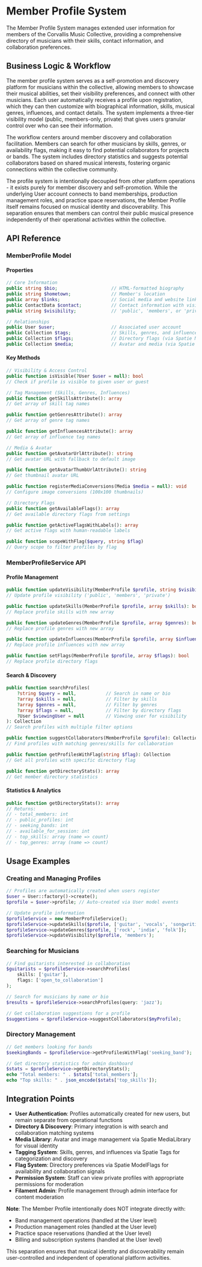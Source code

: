# Member Profile System

The Member Profile System manages extended user information for members of the Corvallis Music Collective, providing a comprehensive directory of musicians with their skills, contact information, and collaboration preferences.

## Business Logic & Workflow

The member profile system serves as a self-promotion and discovery platform for musicians within the collective, allowing members to showcase their musical abilities, set their visibility preferences, and connect with other musicians. Each user automatically receives a profile upon registration, which they can then customize with biographical information, skills, musical genres, influences, and contact details. The system implements a three-tier visibility model (public, members-only, private) that gives users granular control over who can see their information.

The workflow centers around member discovery and collaboration facilitation. Members can search for other musicians by skills, genres, or availability flags, making it easy to find potential collaborators for projects or bands. The system includes directory statistics and suggests potential collaborators based on shared musical interests, fostering organic connections within the collective community.

The profile system is intentionally decoupled from other platform operations - it exists purely for member discovery and self-promotion. While the underlying User account connects to band memberships, production management roles, and practice space reservations, the Member Profile itself remains focused on musical identity and discoverability. This separation ensures that members can control their public musical presence independently of their operational activities within the collective.

## API Reference

### MemberProfile Model

#### Properties
```php
// Core Information
public string $bio;                    // HTML-formatted biography
public string $hometown;               // Member's location
public array $links;                   // Social media and website links
public ContactData $contact;           // Contact information with visibility settings
public string $visibility;             // 'public', 'members', or 'private'

// Relationships
public User $user;                     // Associated user account
public Collection $tags;               // Skills, genres, and influences (via Spatie Tags)
public Collection $flags;              // Directory flags (via Spatie ModelFlags)
public Collection $media;              // Avatar and media (via Spatie MediaLibrary)
```

#### Key Methods
```php
// Visibility & Access Control
public function isVisible(?User $user = null): bool
// Check if profile is visible to given user or guest

// Tag Management (Skills, Genres, Influences)
public function getSkillsAttribute(): array
// Get array of skill tag names

public function getGenresAttribute(): array  
// Get array of genre tag names

public function getInfluencesAttribute(): array
// Get array of influence tag names

// Media & Avatar
public function getAvatarUrlAttribute(): string
// Get avatar URL with fallback to default image

public function getAvatarThumbUrlAttribute(): string
// Get thumbnail avatar URL

public function registerMediaConversions(Media $media = null): void
// Configure image conversions (100x100 thumbnails)

// Directory Flags
public function getAvailableFlags(): array
// Get available directory flags from settings

public function getActiveFlagsWithLabels(): array
// Get active flags with human-readable labels

public function scopeWithFlag($query, string $flag)
// Query scope to filter profiles by flag
```

### MemberProfileService API

#### Profile Management
```php
public function updateVisibility(MemberProfile $profile, string $visibility): bool
// Update profile visibility ('public', 'members', 'private')

public function updateSkills(MemberProfile $profile, array $skills): bool
// Replace profile skills with new array

public function updateGenres(MemberProfile $profile, array $genres): bool
// Replace profile genres with new array

public function updateInfluences(MemberProfile $profile, array $influences): bool
// Replace profile influences with new array

public function setFlags(MemberProfile $profile, array $flags): bool
// Replace profile directory flags
```

#### Search & Discovery
```php
public function searchProfiles(
    ?string $query = null,           // Search in name or bio
    ?array $skills = null,           // Filter by skills
    ?array $genres = null,           // Filter by genres  
    ?array $flags = null,            // Filter by directory flags
    ?User $viewingUser = null        // Viewing user for visibility
): Collection
// Search profiles with multiple filter options

public function suggestCollaborators(MemberProfile $profile): Collection
// Find profiles with matching genres/skills for collaboration

public function getProfilesWithFlag(string $flag): Collection
// Get all profiles with specific directory flag

public function getDirectoryStats(): array
// Get member directory statistics
```

#### Statistics & Analytics
```php
public function getDirectoryStats(): array
// Returns:
// - total_members: int
// - public_profiles: int  
// - seeking_bands: int
// - available_for_session: int
// - top_skills: array (name => count)
// - top_genres: array (name => count)
```

## Usage Examples

### Creating and Managing Profiles
```php
// Profiles are automatically created when users register
$user = User::factory()->create();
$profile = $user->profile; // Auto-created via User model events

// Update profile information
$profileService = new MemberProfileService();
$profileService->updateSkills($profile, ['guitar', 'vocals', 'songwriting']);
$profileService->updateGenres($profile, ['rock', 'indie', 'folk']);
$profileService->updateVisibility($profile, 'members');
```

### Searching for Musicians
```php
// Find guitarists interested in collaboration
$guitarists = $profileService->searchProfiles(
    skills: ['guitar'],
    flags: ['open_to_collaboration']
);

// Search for musicians by name or bio
$results = $profileService->searchProfiles(query: 'jazz');

// Get collaboration suggestions for a profile
$suggestions = $profileService->suggestCollaborators($myProfile);
```

### Directory Management
```php
// Get members looking for bands
$seekingBands = $profileService->getProfilesWithFlag('seeking_band');

// Get directory statistics for admin dashboard
$stats = $profileService->getDirectoryStats();
echo "Total members: " . $stats['total_members'];
echo "Top skills: " . json_encode($stats['top_skills']);
```

## Integration Points

- **User Authentication**: Profiles automatically created for new users, but remain separate from operational functions
- **Directory & Discovery**: Primary integration is with search and collaboration matching systems
- **Media Library**: Avatar and image management via Spatie MediaLibrary for visual identity
- **Tagging System**: Skills, genres, and influences via Spatie Tags for categorization and discovery
- **Flag System**: Directory preferences via Spatie ModelFlags for availability and collaboration signals
- **Permission System**: Staff can view private profiles with appropriate permissions for moderation
- **Filament Admin**: Profile management through admin interface for content moderation

**Note**: The Member Profile intentionally does NOT integrate directly with:
- Band management operations (handled at the User level)
- Production management roles (handled at the User level) 
- Practice space reservations (handled at the User level)
- Billing and subscription systems (handled at the User level)

This separation ensures that musical identity and discoverability remain user-controlled and independent of operational platform activities.